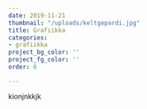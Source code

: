 ```yaml
---
date: 2019-11-21
thumbnail: "/uploads/keltgepardi.jpg"
title: Grafiikka
categories:
- grafiikka
project_bg_color: ''
project_fg_color: ''
order: 6

---
```

kionjnkkjk